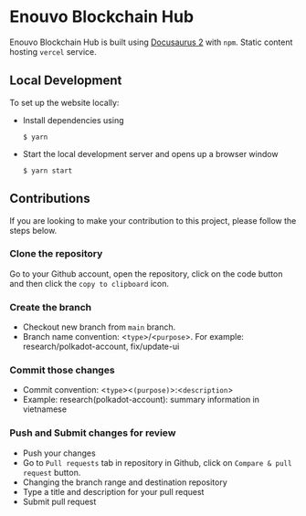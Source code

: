 # Enouvo Blockchain Hub

Enouvo Blockchain Hub is built using [Docusaurus 2](https://docusaurus.io/) with `npm`. Static content hosting `vercel` service.

## Local Development

To set up the website locally:

- Install dependencies using
  ```
  $ yarn
  ```
- Start the local development server and opens up a browser window
  ```
  $ yarn start
  ```

## Contributions

If you are looking to make your contribution to this project, please follow the steps below.

### Clone the repository

Go to your Github account, open the repository, click on the code button and then click the `copy to clipboard` icon.

### Create the branch

- Checkout new branch from `main` branch.
- Branch name convention: <`type`>/<`purpose`>. For example: research/polkadot-account, fix/update-ui

### Commit those changes

- Commit convention: <`type`><`(purpose)`>:<`description`>
- Example: research(polkadot-account): summary information in vietnamese

### Push and Submit changes for review

- Push your changes
- Go to `Pull requests` tab in repository in Github, click on `Compare & pull request` button.
- Changing the branch range and destination repository
- Type a title and description for your pull request
- Submit pull request
